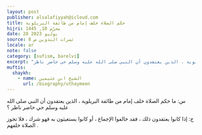 ```yaml
---
layout: post
publisher: alsalafiyyah@icloud.com
title: حكم الصلاة خلف إمام من طائفة البريلوية
hijri: محرّم 10, 1445
date: 28 يوليو 2023
source: ثمرات التدوين ص 8
locale: ar
note: false
category: [sufism, barelvi]
excerpt: "ما حكم الصلاة خلف إمام من طائفة البريلوية ، الذين يعتقدون أن النبي صلى الله عليه وسلم حي حاضر ناظر"
muftis:
  shaykh: 
    - name: الشيخ ابن عثيمين
      url: /biography/uthaymeen
---
```


س: ما حكم الصلاة خلف إمام من طائفة البريلوية ، الذين يعتقدون أن النبي صلى الله عليه وسلم حي حاضر ناظر ؟

ج: إذا كانوا يعتقدون ذلك ، فقد خالفوا الإجماع ، أو كانوا يستغيثون به فهو شرك ، فلا تجوز الصلاة خلفهم .
